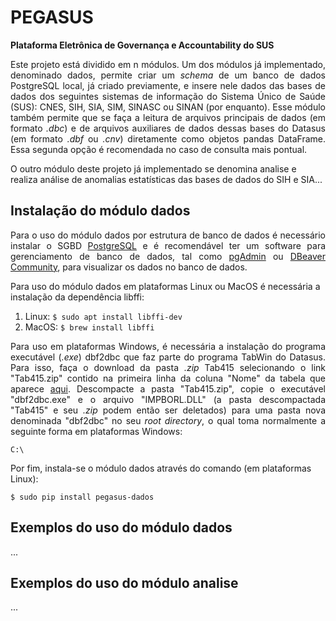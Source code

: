 # PEGASUS
**Plataforma Eletrônica de Governança e Accountability do SUS**

<p align="justify">Este projeto está dividido em n módulos. Um dos módulos já
implementado, denominado dados, permite criar um <i>schema</i> de um banco de dados
PostgreSQL local, já criado previamente, e insere nele dados das bases de dados
dos seguintes sistemas de informação do Sistema Único de Saúde (SUS): CNES, SIH,
SIA, SIM, SINASC ou SINAN (por enquanto). Esse módulo também permite que se faça
a leitura de arquivos principais de dados (em formato <i>.dbc</i>) e de arquivos
auxiliares de dados dessas bases do Datasus (em formato <i>.dbf</i> ou <i>.cnv</i>)
diretamente como objetos pandas DataFrame. Essa segunda opção é recomendada no
caso de consulta mais pontual.

O outro módulo deste projeto já implementado se denomina analise e realiza
análise de anomalias estatísticas das bases de dados do SIH e SIA...</p>

## Instalação do módulo dados

<p align="justify">Para o uso do módulo dados por estrutura de banco de dados é
necessário instalar o SGBD <a href="https://www.postgresql.org/download/">PostgreSQL</a>
e é recomendável ter um software para gerenciamento de banco de dados, tal como
<a href="https://www.pgadmin.org/download/">pgAdmin</a> ou <a href="https://dbeaver.io/">DBeaver Community</a>,
para visualizar os dados no banco de dados.

Para uso do módulo dados em plataformas Linux ou MacOS é necessária a instalação
da dependência libffi:</p>
1) Linux: `$ sudo apt install libffi-dev`
2) MacOS: `$ brew install libffi`

<p align="justify">Para uso em plataformas Windows, é necessária a instalação do
programa executável (<i>.exe</i>) dbf2dbc que faz parte do programa TabWin do
Datasus. Para isso, faça o download da pasta <i>.zip</i> Tab415 selecionando o
link "Tab415.zip" contido na primeira linha da coluna "Nome" da tabela que aparece
<a href="http://www2.datasus.gov.br/DATASUS/index.php?area=060805&item=3">aqui</a>.
Descompacte a pasta "Tab415.zip", copie o executável "dbf2dbc.exe" e o arquivo
"IMPBORL.DLL" (a pasta descompactada "Tab415" e seu <i>.zip</i> podem então ser
deletados) para uma pasta nova denominada "dbf2dbc" no seu <i>root directory</i>,
o qual toma normalmente a seguinte forma em plataformas Windows:</p>

```C:\```

Por fim, instala-se o módulo dados através do comando (em plataformas Linux):

```$ sudo pip install pegasus-dados```

## Exemplos do uso do módulo dados
...

## Exemplos do uso do módulo analise
...
